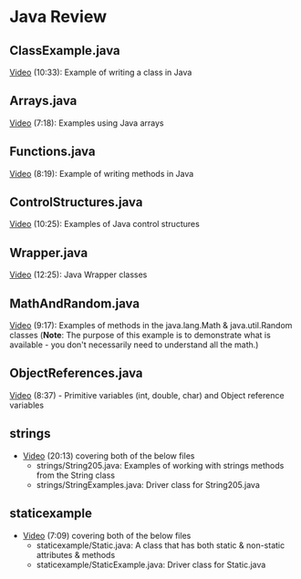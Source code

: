 # Java Review

## ClassExample.java

[Video](https://youtu.be/WVZ6o1xoBoE) (10:33): Example of writing a class in Java

## Arrays.java

[Video](https://youtu.be/qi6xqrdjEGA) (7:18): Examples using Java arrays

## Functions.java

[Video](https://youtu.be/0WRJgPZQ3Gc) (8:19): Example of writing methods in Java

## ControlStructures.java

[Video](https://youtu.be/yYTubUpYYaU) (10:25): Examples of Java control structures

## Wrapper.java

[Video](https://youtu.be/MB4dpRZojXU) (12:25): Java Wrapper classes

## MathAndRandom.java

[Video](https://youtu.be/FZhZgLF-2L4) (9:17): Examples of methods in the java.lang.Math & java.util.Random classes (**Note**: The purpose of this example is to demonstrate what is available - you don't necessarily need to understand all the math.)

## ObjectReferences.java

[Video](https://youtu.be/o3nfWNJEf5w) (8:37) - Primitive variables (int, double, char) and Object reference variables

## strings

- [Video](https://youtu.be/CPK8wnSTO6E) (20:13) covering both of the below files
  - strings/String205.java: Examples of working with strings methods from the String class
  - strings/StringExamples.java: Driver class for String205.java

## staticexample

- [Video](https://youtu.be/wwGUa6NfGec) (7:09) covering both of the below files
  - staticexample/Static.java: A class that has both static & non-static attributes & methods
  - staticexample/StaticExample.java: Driver class for Static.java
